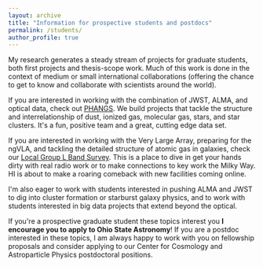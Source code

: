 ```yaml
---
layout: archive
title: "Information for prospective students and postdocs"
permalink: /students/
author_profile: true
---
```


My research generates a steady stream of projects for graduate students, both first projects and thesis-scope work. Much of this work is done in the context of medium or small international collaborations (offering the chance to get to know and collaborate with scientists around the world).

If you are interested in working with the combination of JWST, ALMA, and optical data, check out <u><a href="https://www.phangs.org">PHANGS</a></u>. We build projects that tackle the structure and interrelationship of dust, ionized gas, molecular gas, stars, and star clusters. It's a fun, positive team and a great, cutting edge data set.

If you are interested in working with the Very Large Array, preparing for the ngVLA, and tackling the detailed structure of atomic gas in galaxies, check our <u><a href="https://www.lglbs.org">Local Group L Band Survey</a></u>. This is a place to dive in get your hands dirty with real radio work or to make connections to key work the Milky Way. HI is about to make a roaring comeback with new facilities coming online.

I'm also eager to work with students interested in pushing ALMA and JWST to dig into cluster formation or starburst galaxy physics, and to work with students interested in big data projects that extend beyond the optical.

If you're a prospective graduate student these topics interest you **I encourage you to apply to Ohio State Astronomy**! If you are a postdoc interested in these topics, I am always happy to work with you on fellowship proposals and consider applying to our Center for Cosmology and Astroparticle Physics postdoctoral positions.
